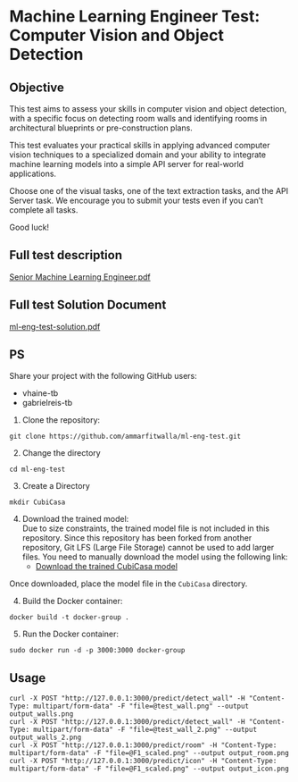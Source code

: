 # Machine Learning Engineer Test: Computer Vision and Object Detection

## Objective
This test aims to assess your skills in computer vision and object detection, with a specific focus on detecting room walls and identifying rooms in architectural blueprints or pre-construction plans.

This test evaluates your practical skills in applying advanced computer vision techniques to a specialized domain and your ability to integrate machine learning models into a simple API server for real-world applications.

Choose one of the visual tasks, one of the text extraction tasks, and the API Server task. We encourage you to submit your tests even if you can’t complete all tasks.

Good luck!


## Full test description
[Senior Machine Learning Engineer.pdf](https://github.com/user-attachments/files/16702909/Senior.Machine.Learning.Engineer.pdf)

## Full test Solution Document
[ml-eng-test-solution.pdf](https://github.com/user-attachments/files/16702909/Senior.Machine.Learning.Engineer.pdf)


## PS
Share your project with the following GitHub users:
- vhaine-tb
- gabrielreis-tb

1. Clone the repository:
```
git clone https://github.com/ammarfitwalla/ml-eng-test.git
```
2. Change the directory
```
cd ml-eng-test
```
3. Create a Directory
```
mkdir CubiCasa
```
4. Download the trained model:  
Due to size constraints, the trained model file is not included in this repository. Since this repository has been forked from another repository, Git LFS (Large File Storage) cannot be used to add larger files. You need to manually download the model using the following link:
    - [Download the trained CubiCasa model](https://drive.google.com/file/d/1gRB7ez1e4H7a9Y09lLqRuna0luZO5VRK/view)

Once downloaded, place the model file in the `CubiCasa` directory.

4. Build the Docker container:
```
docker build -t docker-group .
```
5. Run the Docker container:
```
sudo docker run -d -p 3000:3000 docker-group
```
## Usage

```
curl -X POST "http://127.0.0.1:3000/predict/detect_wall" -H "Content-Type: multipart/form-data" -F "file=@test_wall.png" --output output_walls.png
curl -X POST "http://127.0.0.1:3000/predict/detect_wall" -H "Content-Type: multipart/form-data" -F "file=@test_wall_2.png" --output output_walls_2.png
curl -X POST "http://127.0.0.1:3000/predict/room" -H "Content-Type: multipart/form-data" -F "file=@F1_scaled.png" --output output_room.png
curl -X POST "http://127.0.0.1:3000/predict/icon" -H "Content-Type: multipart/form-data" -F "file=@F1_scaled.png" --output output_icon.png

```
